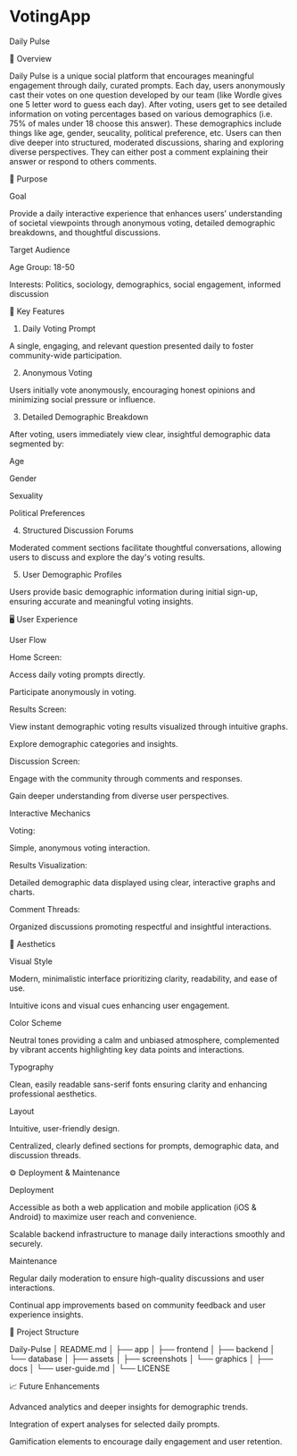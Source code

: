 # VotingApp

Daily Pulse

📖 Overview

Daily Pulse is a unique social platform that encourages meaningful engagement through daily, curated prompts. Each day, users anonymously cast their votes on one question developed by our team (like Wordle gives one 5 letter word to guess each day). After voting, users get to see detailed information on voting percentages based on various demographics (i.e. 75% of males under 18 choose this answer). These demographics include things like age, gender, seucality, political preference, etc. Users can then dive deeper into structured, moderated discussions, sharing and exploring diverse perspectives. They can either post a comment explaining their answer or respond to others comments.

🎯 Purpose

Goal

Provide a daily interactive experience that enhances users' understanding of societal viewpoints through anonymous voting, detailed demographic breakdowns, and thoughtful discussions.

Target Audience

Age Group: 18-50

Interests: Politics, sociology, demographics, social engagement, informed discussion

🚀 Key Features

1. Daily Voting Prompt

A single, engaging, and relevant question presented daily to foster community-wide participation.

2. Anonymous Voting

Users initially vote anonymously, encouraging honest opinions and minimizing social pressure or influence.

3. Detailed Demographic Breakdown

After voting, users immediately view clear, insightful demographic data segmented by:

Age

Gender

Sexuality

Political Preferences

4. Structured Discussion Forums

Moderated comment sections facilitate thoughtful conversations, allowing users to discuss and explore the day's voting results.

5. User Demographic Profiles

Users provide basic demographic information during initial sign-up, ensuring accurate and meaningful voting insights.

🖥️ User Experience

User Flow

Home Screen:

Access daily voting prompts directly.

Participate anonymously in voting.

Results Screen:

View instant demographic voting results visualized through intuitive graphs.

Explore demographic categories and insights.

Discussion Screen:

Engage with the community through comments and responses.

Gain deeper understanding from diverse user perspectives.

Interactive Mechanics

Voting:

Simple, anonymous voting interaction.

Results Visualization:

Detailed demographic data displayed using clear, interactive graphs and charts.

Comment Threads:

Organized discussions promoting respectful and insightful interactions.

🎨 Aesthetics

Visual Style

Modern, minimalistic interface prioritizing clarity, readability, and ease of use.

Intuitive icons and visual cues enhancing user engagement.

Color Scheme

Neutral tones providing a calm and unbiased atmosphere, complemented by vibrant accents highlighting key data points and interactions.

Typography

Clean, easily readable sans-serif fonts ensuring clarity and enhancing professional aesthetics.

Layout

Intuitive, user-friendly design.

Centralized, clearly defined sections for prompts, demographic data, and discussion threads.

⚙️ Deployment & Maintenance

Deployment

Accessible as both a web application and mobile application (iOS & Android) to maximize user reach and convenience.

Scalable backend infrastructure to manage daily interactions smoothly and securely.

Maintenance

Regular daily moderation to ensure high-quality discussions and user interactions.

Continual app improvements based on community feedback and user experience insights.

📁 Project Structure

Daily-Pulse
│   README.md
│
├── app
│   ├── frontend
│   ├── backend
│   └── database
│
├── assets
│   ├── screenshots
│   └── graphics
│
├── docs
│   └── user-guide.md
│
└── LICENSE

📈 Future Enhancements

Advanced analytics and deeper insights for demographic trends.

Integration of expert analyses for selected daily prompts.

Gamification elements to encourage daily engagement and user retention.

